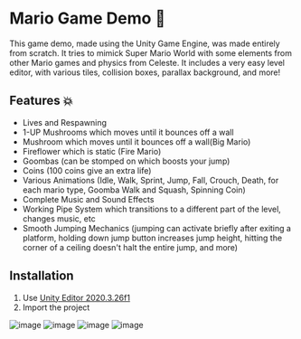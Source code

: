 # Mario Game Demo 🍄

This game demo, made using the Unity Game Engine, was made entirely from scratch. It tries to mimick Super Mario World with some elements from other Mario games and physics from Celeste. It includes a very easy level editor, with various tiles, collision boxes, parallax background, and more!

## Features 💥
- Lives and Respawning
- 1-UP Mushrooms which moves until it bounces off a wall
- Mushroom which moves until it bounces off a wall(Big Mario)
- Fireflower which is static (Fire Mario)
- Goombas (can be stomped on which boosts your jump)
- Coins (100 coins give an extra life)
- Various Animations (Idle, Walk, Sprint, Jump, Fall, Crouch, Death, for each mario type, Goomba Walk and Squash, Spinning Coin)
- Complete Music and Sound Effects
- Working Pipe System which transitions to a different part of the level, changes music, etc
- Smooth Jumping Mechanics (jumping can activate briefly after exiting a platform, holding down jump button increases jump height, hitting the corner of a ceiling doesn't halt the entire jump, and more)

## Installation

1. Use [Unity Editor 2020.3.26f1](https://unity.com/releases/editor/whats-new/2020.3.26#installs)
2. Import the project

![image](https://github.com/user-attachments/assets/4acab46e-98e8-4030-8c29-140e82f1bc40)
![image](https://github.com/user-attachments/assets/a0d58ff6-2888-43dd-bbdb-6e4356e34f8b)
![image](https://github.com/user-attachments/assets/852a958f-c4c1-4f0d-a85c-0c74041d756c)
![image](https://github.com/user-attachments/assets/bf3abe7f-40b7-43d1-a393-cb0c246d6367)
